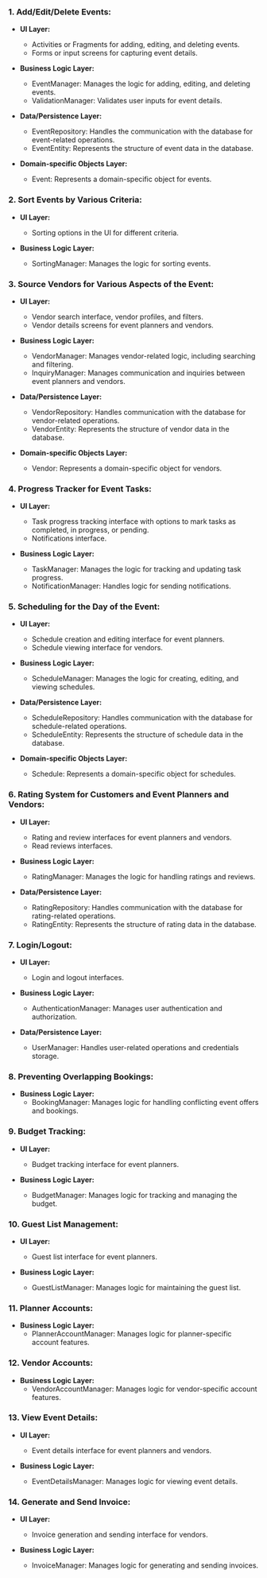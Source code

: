 ### 1. Add/Edit/Delete Events:
- **UI Layer:**
  - Activities or Fragments for adding, editing, and deleting events.
  - Forms or input screens for capturing event details.

- **Business Logic Layer:**
  - EventManager: Manages the logic for adding, editing, and deleting events.
  - ValidationManager: Validates user inputs for event details.

- **Data/Persistence Layer:**
  - EventRepository: Handles the communication with the database for event-related operations.
  - EventEntity: Represents the structure of event data in the database.

- **Domain-specific Objects Layer:**
  - Event: Represents a domain-specific object for events.

### 2. Sort Events by Various Criteria:
- **UI Layer:**
  - Sorting options in the UI for different criteria.

- **Business Logic Layer:**
  - SortingManager: Manages the logic for sorting events.

### 3. Source Vendors for Various Aspects of the Event:
- **UI Layer:**
  - Vendor search interface, vendor profiles, and filters.
  - Vendor details screens for event planners and vendors.

- **Business Logic Layer:**
  - VendorManager: Manages vendor-related logic, including searching and filtering.
  - InquiryManager: Manages communication and inquiries between event planners and vendors.

- **Data/Persistence Layer:**
  - VendorRepository: Handles communication with the database for vendor-related operations.
  - VendorEntity: Represents the structure of vendor data in the database.

- **Domain-specific Objects Layer:**
  - Vendor: Represents a domain-specific object for vendors.

### 4. Progress Tracker for Event Tasks:
- **UI Layer:**
  - Task progress tracking interface with options to mark tasks as completed, in progress, or pending.
  - Notifications interface.

- **Business Logic Layer:**
  - TaskManager: Manages the logic for tracking and updating task progress.
  - NotificationManager: Handles logic for sending notifications.

### 5. Scheduling for the Day of the Event:
- **UI Layer:**
  - Schedule creation and editing interface for event planners.
  - Schedule viewing interface for vendors.

- **Business Logic Layer:**
  - ScheduleManager: Manages the logic for creating, editing, and viewing schedules.

- **Data/Persistence Layer:**
  - ScheduleRepository: Handles communication with the database for schedule-related operations.
  - ScheduleEntity: Represents the structure of schedule data in the database.

- **Domain-specific Objects Layer:**
  - Schedule: Represents a domain-specific object for schedules.

### 6. Rating System for Customers and Event Planners and Vendors:
- **UI Layer:**
  - Rating and review interfaces for event planners and vendors.
  - Read reviews interfaces.

- **Business Logic Layer:**
  - RatingManager: Manages the logic for handling ratings and reviews.

- **Data/Persistence Layer:**
  - RatingRepository: Handles communication with the database for rating-related operations.
  - RatingEntity: Represents the structure of rating data in the database.

### 7. Login/Logout:
- **UI Layer:**
  - Login and logout interfaces.

- **Business Logic Layer:**
  - AuthenticationManager: Manages user authentication and authorization.

- **Data/Persistence Layer:**
  - UserManager: Handles user-related operations and credentials storage.

### 8. Preventing Overlapping Bookings:
- **Business Logic Layer:**
  - BookingManager: Manages logic for handling conflicting event offers and bookings.

### 9. Budget Tracking:
- **UI Layer:**
  - Budget tracking interface for event planners.

- **Business Logic Layer:**
  - BudgetManager: Manages logic for tracking and managing the budget.

### 10. Guest List Management:
- **UI Layer:**
  - Guest list interface for event planners.

- **Business Logic Layer:**
  - GuestListManager: Manages logic for maintaining the guest list.

### 11. Planner Accounts:
- **Business Logic Layer:**
  - PlannerAccountManager: Manages logic for planner-specific account features.

### 12. Vendor Accounts:
- **Business Logic Layer:**
  - VendorAccountManager: Manages logic for vendor-specific account features.

### 13. View Event Details:
- **UI Layer:**
  - Event details interface for event planners and vendors.

- **Business Logic Layer:**
  - EventDetailsManager: Manages logic for viewing event details.

### 14. Generate and Send Invoice:
- **UI Layer:**
  - Invoice generation and sending interface for vendors.

- **Business Logic Layer:**
  - InvoiceManager: Manages logic for generating and sending invoices.